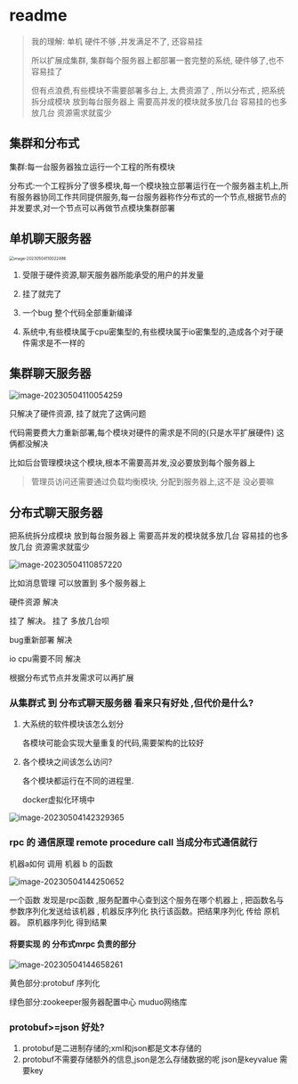 # readme

> 我的理解: 单机 硬件不够 ,并发满足不了, 还容易挂
>
> 所以扩展成集群, 集群每个服务器上都部署一套完整的系统, 硬件够了,也不容易挂了
>
> 但有点浪费,有些模块不需要部署多台上, 太费资源了 , 所以分布式 , 把系统拆分成模块 放到每台服务器上  需要高并发的模块就多放几台 容易挂的也多放几台  资源需求就蛮少
>
> 





## 集群和分布式

集群:每一台服务器独立运行一个工程的所有模块

分布式:一个工程拆分了很多模块,每一个模块独立部署运行在一个服务器主机上,所有服务器协同工作共同提供服务,每一台服务器称作分布式的一个节点,根据节点的并发要求,对一个节点可以再做节点模块集群部署



## 单机聊天服务器



<img src="/Users/huangchenghao/CLionProjects/mrpc/assets/image-20230504110022486.png" alt="image-20230504110022486" style="zoom:50%;" />

1. 受限于硬件资源,聊天服务器所能承受的用户的并发量
2. 挂了就完了

3. 一个bug  整个代码全部重新编译

4. 系统中,有些模块属于cpu密集型的,有些模块属于io密集型的,造成各个对于硬件需求是不一样的

## 集群聊天服务器

![image-20230504110054259](/Users/huangchenghao/CLionProjects/mrpc/assets/image-20230504110054259.png)

只解决了硬件资源, 挂了就完了这俩问题

代码需要费大力重新部署,每个模块对硬件的需求是不同的(只是水平扩展硬件) 这俩都没解决

比如后台管理模块这个模块,根本不需要高并发,没必要放到每个服务器上

> 管理员访问还需要通过负载均衡模块, 分配到服务器上,这不是 没必要嘛

## 分布式聊天服务器

把系统拆分成模块 放到每台服务器上  需要高并发的模块就多放几台 容易挂的也多放几台  资源需求就蛮少



![image-20230504110857220](/Users/huangchenghao/CLionProjects/mrpc/assets/image-20230504110857220.png)

比如消息管理 可以放置到 多个服务器上

硬件资源 解决

挂了 解决。 挂了 多放几台呗   

bug重新部署 解决

io cpu需要不同 解决

根据分布式节点并发需求可以再扩展

### 从集群式 到 分布式聊天服务器 看来只有好处 ,但代价是什么?

1. 大系统的软件模块该怎么划分

    各模块可能会实现大量重复的代码,需要架构的比较好

2. 各个模块之间该怎么访问?

   各个模块都运行在不同的进程里. 

   docker虚拟化环境中

![image-20230504142329365](/Users/huangchenghao/CLionProjects/mrpc/assets/image-20230504142329365.png)

### rpc 的 通信原理 remote procedure call 当成分布式通信就行

机器a如何 调用 机器 b 的函数 

![image-20230504144250652](/Users/huangchenghao/CLionProjects/mrpc/assets/image-20230504144250652.png)

一个函数 发现是rpc函数 ,服务配置中心查到这个服务在哪个机器上 ,  把函数名与参数序列化发送给该机器  , 机器反序列化 执行该函数。把结果序列化 传给 原机器。 原机器序列化 得到结果

#### 将要实现 的 分布式mrpc 负责的部分

![image-20230504144658261](/Users/huangchenghao/CLionProjects/mrpc/assets/image-20230504144658261.png)

黄色部分:protobuf 序列化 

绿色部分:zookeeper服务器配置中心 muduo网络库

### protobuf>=json 好处?

1. protobuf是二进制存储的;xml和json都是文本存储的
2. protobuf不需要存储额外的信息,json是怎么存储数据的呢 json是keyvalue 需要key